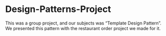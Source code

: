 # Design-Patterns-Project
This was a group project, and our subjects was “Template Design Pattern”. We presented this pattern with the restaurant order project we made for it.
